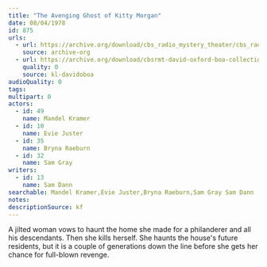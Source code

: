 ```yaml
---
title: "The Avenging Ghost of Kitty Morgan"
date: 08/04/1978
id: 875
urls: 
  - url: https://archive.org/download/cbs_radio_mystery_theater/cbs_radio_mystery_theater-0851-0900.zip/cbs_radio_mystery_theater-0851-0900%2Fcbsrmt_0875_the_avenging_ghost_of_kitty_morgan.mp3
    source: archive-org
  - url: https://archive.org/download/cbsrmt-david-oxford-boa-collection/CBSRMT-780804-0875-The-Avenging-Ghost-of-Kitty-Morgan-(128-48)_WBBM-JE-{BoA}.mp3
    quality: 0
    source: kl-davidoboa
audioQuality: 0
tags: 
multipart: 0
actors:  
  - id: 49
    name: Mandel Kramer  
  - id: 10
    name: Evie Juster  
  - id: 35
    name: Bryna Raeburn  
  - id: 32
    name: Sam Gray
writers:  
  - id: 13
    name: Sam Dann
searchable: Mandel Kramer,Evie Juster,Bryna Raeburn,Sam Gray Sam Dann
notes: 
descriptionSource: kf
---
```

A jilted woman vows to haunt the home she made for a philanderer and all his descendants. Then she kills herself. She haunts the house's future residents, but it is a couple of generations down the line before she gets her chance for full-blown revenge.